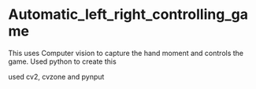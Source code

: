 # Automatic_left_right_controlling_game
This uses Computer vision to capture the hand moment and controls the game. Used python to create this

used cv2, cvzone and pynput

